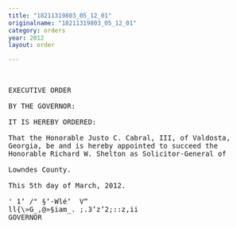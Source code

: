 ```yaml
---
title: "18211319803_05_12_01"
originalname: "18211319803_05_12_01"
category: orders
year: 2012
layout: order

---
```

<pre>
 

EXECUTIVE ORDER

BY THE GOVERNOR:

IT IS HEREBY ORDERED:

That the Honorable Justo C. Cabral, III, of Valdosta,
Georgia, be and is hereby appointed to succeed the
Honorable Richard W. Shelton as Solicitor-General of

Lowndes County.

This 5th day of March, 2012.

' 1‘ /" §‘-Wlé‘  V“
ll{\»G_,@»§iam_. ;.3’z’2;::z,ii
GOVERNOR

</pre>
